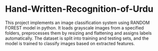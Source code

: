 # Hand-Written-Recognition-of-Urdu
This project implements an image classification system using RANDOM FOREST model in python. It loads grayscale images from a specified folders, preprocesses them by resizing and flattening and assigns labels automatically. The dataset is split into training and testing sets, and the model is trained to classify images based on extracted features.
